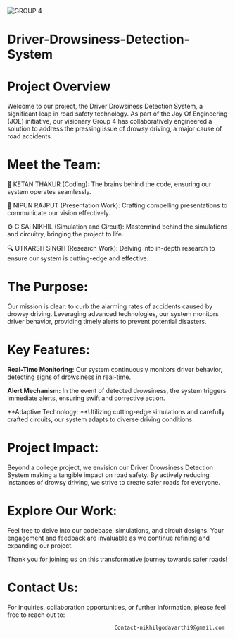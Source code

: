 ![GROUP 4](https://user-images.githubusercontent.com/76142366/148746625-99e0c920-ce7c-4498-8770-4d264643aa6b.png)
# Driver-Drowsiness-Detection-System</br>

# Project Overview

Welcome to our project, the Driver Drowsiness Detection System, a significant leap in road safety technology. As part of the Joy Of Engineering (JOE) initiative, our visionary Group 4 has collaboratively engineered a solution to address the pressing issue of drowsy driving, a major cause of road accidents.

# Meet the Team: 

🚀 KETAN THAKUR (Coding): The brains behind the code, ensuring our system operates seamlessly.

🎤 NIPUN RAJPUT (Presentation Work): Crafting compelling presentations to communicate our vision effectively.

⚙️ G SAI NIKHIL (Simulation and Circuit): Mastermind behind the simulations and circuitry, bringing the project to life.

🔍 UTKARSH SINGH (Research Work): Delving into in-depth research to ensure our system is cutting-edge and effective.

# The Purpose:

Our mission is clear: to curb the alarming rates of accidents caused by drowsy driving. Leveraging advanced technologies, our system monitors driver behavior, providing timely alerts to prevent potential disasters.

# Key Features: 

**Real-Time Monitoring:** Our system continuously monitors driver behavior, detecting signs of drowsiness in real-time.

**Alert Mechanism:** In the event of detected drowsiness, the system triggers immediate alerts, ensuring swift and corrective action.

**Adaptive Technology: **Utilizing cutting-edge simulations and carefully crafted circuits, our system adapts to diverse driving conditions.

# Project Impact: 

Beyond a college project, we envision our Driver Drowsiness Detection System making a tangible impact on road safety. By actively reducing instances of drowsy driving, we strive to create safer roads for everyone.

# Explore Our Work: 

Feel free to delve into our codebase, simulations, and circuit designs. Your engagement and feedback are invaluable as we continue refining and expanding our project.

Thank you for joining us on this transformative journey towards safer roads!

# Contact Us:

For inquiries, collaboration opportunities, or further information, please feel free to reach out to:

                                      Contact-nikhilgodavarthi9@gmail.com
                                      
